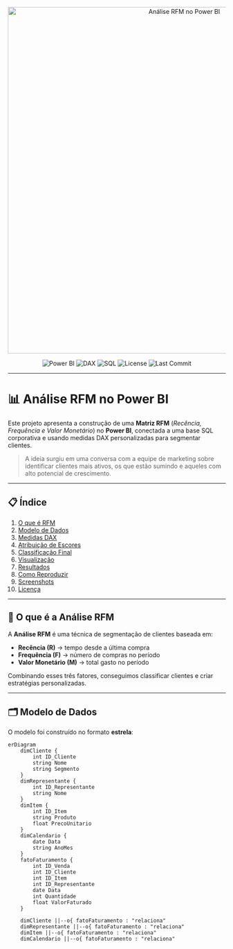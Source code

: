 <!-- Banner do Projeto -->
<p align="center">
  <img src="[assets/capa_rfm_powerbi.png](https://www.google.com/url?sa=i&url=https%3A%2F%2Fg4educacao.com%2Fblog%2Fo-que-e-matriz-rfm&psig=AOvVaw3Dww51HNE6gKtqMvcU7AxR&ust=1755108317633000&source=images&cd=vfe&opi=89978449&ved=0CBUQjRxqFwoTCPis3ZTuhY8DFQAAAAAdAAAAABAE)" alt="Análise RFM no Power BI" width="800">
</p>

<!-- Badges -->
<p align="center">
  <img src="https://img.shields.io/badge/Power%20BI-Data%20Analytics-yellow" alt="Power BI">
  <img src="https://img.shields.io/badge/DAX-Language-blue" alt="DAX">
  <img src="https://img.shields.io/badge/SQL-Database-green" alt="SQL">
  <img src="https://img.shields.io/github/license/seuusuario/seurepositorio" alt="License">
  <img src="https://img.shields.io/github/last-commit/seuusuario/seurepositorio" alt="Last Commit">
</p>

---

# 📊 Análise RFM no Power BI

Este projeto apresenta a construção de uma **Matriz RFM** (*Recência, Frequência e Valor Monetário*) no **Power BI**, conectada a uma base SQL corporativa e usando medidas DAX personalizadas para segmentar clientes.

> A ideia surgiu em uma conversa com a equipe de marketing sobre identificar clientes mais ativos, os que estão sumindo e aqueles com alto potencial de crescimento.

---

## 📋 Índice

1. [O que é RFM](#-o-que-é-a-análise-rfm)
2. [Modelo de Dados](#-modelo-de-dados)
3. [Medidas DAX](#-medidas-dax-principais)
4. [Atribuição de Escores](#-atribuição-de-escores)
5. [Classificação Final](#-classificação-final)
6. [Visualização](#-visualização-no-power-bi)
7. [Resultados](#-resultados)
8. [Como Reproduzir](#-como-reproduzir)
9. [Screenshots](#-screenshots)
10. [Licença](#-licença)

---

## 🧐 O que é a Análise RFM

A **Análise RFM** é uma técnica de segmentação de clientes baseada em:

- **Recência (R)** → tempo desde a última compra  
- **Frequência (F)** → número de compras no período  
- **Valor Monetário (M)** → total gasto no período  

Combinando esses três fatores, conseguimos classificar clientes e criar estratégias personalizadas.

---

## 🗂 Modelo de Dados

O modelo foi construído no formato **estrela**:

```mermaid
erDiagram
    dimCliente {
        int ID_Cliente
        string Nome
        string Segmento
    }
    dimRepresentante {
        int ID_Representante
        string Nome
    }
    dimItem {
        int ID_Item
        string Produto
        float PrecoUnitario
    }
    dimCalendario {
        date Data
        string AnoMes
    }
    fatoFaturamento {
        int ID_Venda
        int ID_Cliente
        int ID_Item
        int ID_Representante
        date Data
        int Quantidade
        float ValorFaturado
    }

    dimCliente ||--o{ fatoFaturamento : "relaciona"
    dimRepresentante ||--o{ fatoFaturamento : "relaciona"
    dimItem ||--o{ fatoFaturamento : "relaciona"
    dimCalendario ||--o{ fatoFaturamento : "relaciona"



